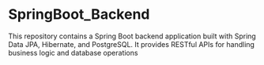 # SpringBoot_Backend
This repository contains a Spring Boot backend application built with Spring Data JPA, Hibernate, and PostgreSQL. It provides RESTful APIs for handling business logic and database operations
